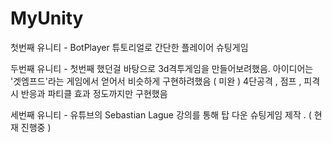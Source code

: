 # MyUnity

첫번째 유니티 - BotPlayer 튜토리얼로 간단한 플레이어 슈팅게임

두번째 유니티 - 첫번째 했던걸 바탕으로 3d격투게임을 만들어보려했음. 아이디어는 '겟엠프드'라는 게임에서 얻어서 
                비슷하게 구현하려했음 ( 미완 ) 4단공격 , 점프 , 피격시 반응과 파티클 효과 정도까지만 구현했음

세번째 유니티 - 유튜브의 Sebastian Lague 강의를 통해 탑 다운 슈팅게임 제작 . ( 현재 진행중 )
